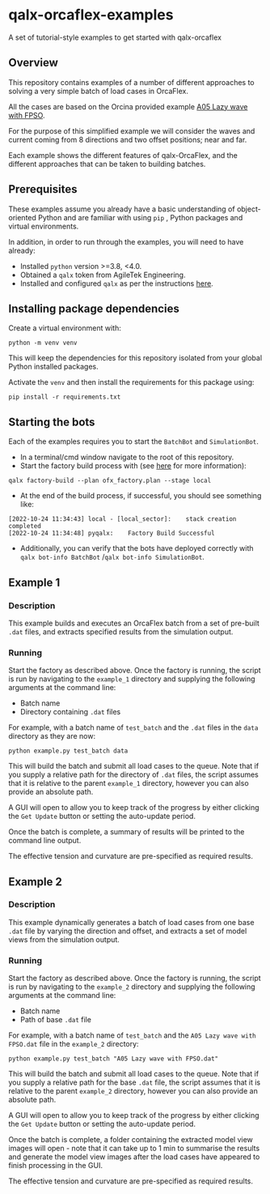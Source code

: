 # qalx-orcaflex-examples

A set of tutorial-style examples to get started with qalx-orcaflex

## Overview

This repository contains examples of a number of different approaches to solving a very simple batch of load cases in
OrcaFlex.

All the cases are based on the Orcina provided
example [A05 Lazy wave with FPSO](https://www.orcina.com/resources/examples/?key=a#5).

For the purpose of this simplified example we will consider the waves and current coming from 8 directions and two
offset positions; near and far.

Each example shows the different features of qalx-OrcaFlex, and the different approaches that can be taken to building
batches.

## Prerequisites

These examples assume you already have a basic understanding of object-oriented Python and are familiar with using `pip`
, Python packages and virtual environments.

In addition, in order to run through the examples, you will need to have already:

- Installed `python` version >=3.8, <4.0.
- Obtained a `qalx` token from AgileTek Engineering.
- Installed and configured `qalx` as per the instructions [here](https://docs.qalx.net/#installing).

## Installing package dependencies

Create a virtual environment with:

```
python -m venv venv
```

This will keep the dependencies for this repository isolated from your global Python installed packages.

Activate the `venv` and then install the requirements for this package using:

```
pip install -r requirements.txt
```

## Starting the bots

Each of the examples requires you to start the `BatchBot` and `SimulationBot`.

- In a terminal/cmd window navigate to the root of this repository.
- Start the factory build process with (see [here](https://docs.qalx.net/factories) for more information):

```
qalx factory-build --plan ofx_factory.plan --stage local
```

- At the end of the build process, if successful, you should see something like:

```
[2022-10-24 11:34:43] local - [local_sector]:    stack creation completed 
[2022-10-24 11:34:48] pyqalx:    Factory Build Successful 
```

- Additionally, you can verify that the bots have deployed correctly with `qalx bot-info BatchBot`
  /`qalx bot-info SimulationBot`.

## Example 1

### Description

This example builds and executes an OrcaFlex batch from a set of pre-built `.dat` files, and extracts specified results
from the simulation output.

### Running

Start the factory as described above. Once the factory is running, the script is run by navigating to the `example_1`
directory and supplying the following arguments at the command line:

- Batch name
- Directory containing `.dat` files

For example, with a batch name of `test_batch` and the `.dat` files in the `data` directory as they are now:

```
python example.py test_batch data
```

This will build the batch and submit all load cases to the queue. Note that if you supply a relative path for the
directory of `.dat` files, the script assumes that it is relative to the parent `example_1` directory, however you can
also provide an absolute path.

A GUI will open to allow you to keep track of the progress by either clicking the `Get Update` button or setting the
auto-update period.

Once the batch is complete, a summary of results will be printed to the command line output.

The effective tension and curvature are pre-specified as required results.

## Example 2

### Description

This example dynamically generates a batch of load cases from one base `.dat` file by varying the direction and offset,
and extracts a set of model views from the simulation output.

### Running

Start the factory as described above. Once the factory is running, the script is run by navigating to the `example_2`
directory and supplying the following arguments at the command line:

- Batch name
- Path of base `.dat` file

For example, with a batch name of `test_batch` and the `A05 Lazy wave with FPSO.dat` file in the `example_2` directory:

```
python example.py test_batch "A05 Lazy wave with FPSO.dat"
```

This will build the batch and submit all load cases to the queue. Note that if you supply a relative path for the
base `.dat` file, the script assumes that it is relative to the parent `example_2` directory, however you can
also provide an absolute path.

A GUI will open to allow you to keep track of the progress by either clicking the `Get Update` button or setting the
auto-update period.

Once the batch is complete, a folder containing the extracted model view images will open - note that it can take up
to 1 min to summarise the results and generate the model view images after the load cases have appeared to finish
processing in the GUI.

The effective tension and curvature are pre-specified as required results.